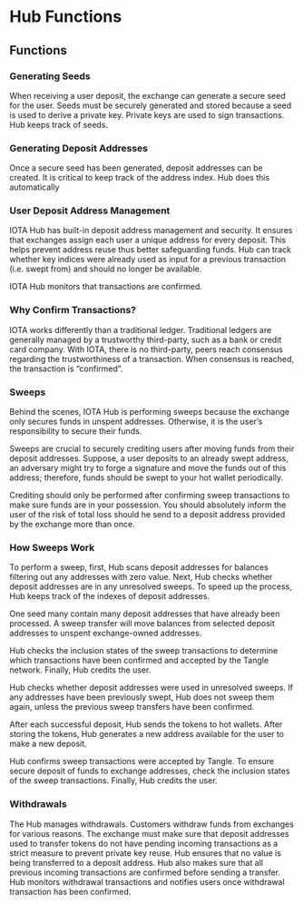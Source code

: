 # Hub Functions

## Functions

### Generating Seeds

When receiving a user deposit, the exchange can generate a secure seed for the user. Seeds must be securely generated and stored because a seed is used to derive a private key. Private keys are used to sign transactions. Hub keeps track of seeds.

### Generating Deposit Addresses

Once a secure seed has been generated, deposit addresses can be created. It is critical to keep track of the address index. Hub does this automatically

### User Deposit Address Management

IOTA Hub has built-in deposit address management and security. It ensures that exchanges assign each user a unique address for every deposit. This helps prevent address reuse thus better safeguarding funds. Hub can track whether key indices were already used as input for a previous transaction (i.e. swept from) and should no longer be available.

IOTA Hub monitors that transactions are confirmed.

### Why Confirm Transactions?

IOTA works differently than a traditional ledger. Traditional ledgers are generally managed by a trustworthy third-party, such as a bank or credit card company. With IOTA, there is no third-party, peers reach consensus regarding the trustworthiness of a transaction. When consensus is reached, the transaction is “confirmed”.

### Sweeps

Behind the scenes, IOTA Hub is performing sweeps because the exchange only secures funds in unspent addresses. Otherwise, it is the user’s responsibility to secure their funds.

Sweeps are crucial to securely crediting users after moving funds from their deposit addresses. Suppose, a user deposits to an already swept address, an adversary might try to forge a signature and move the funds out of this address; therefore, funds should be swept to your hot wallet periodically.

Crediting should only be performed after confirming sweep transactions to make sure funds are in your possession. You should absolutely inform the user of the risk of total loss should he send to a deposit address provided by the exchange more than once.

### How Sweeps Work

To perform a sweep, first, Hub scans deposit addresses for balances filtering out any addresses with zero value. Next, Hub checks whether deposit addresses are in any unresolved sweeps. To speed up the process, Hub keeps track of the indexes of deposit addresses.

One seed many contain many deposit addresses that have already been processed. A sweep transfer will move balances from selected deposit addresses to unspent exchange-owned addresses.

Hub checks the inclusion states of the sweep transactions to determine which transactions have been confirmed and accepted by the Tangle network. Finally, Hub credits the user.

Hub checks whether deposit addresses were used in unresolved sweeps. If any addresses have been previously swept, Hub does not sweep them again, unless the previous sweep transfers have been confirmed.

After each successful deposit, Hub sends the tokens to hot wallets. After storing the tokens, Hub generates a new address available for the user to make a new deposit.

Hub confirms sweep transactions were accepted by Tangle. To ensure secure deposit of funds to exchange addresses, check the inclusion states of the sweep transactions. Finally, Hub credits the user.

### Withdrawals

The Hub manages withdrawals. Customers withdraw funds from exchanges for various reasons. The exchange must make sure that deposit addresses used to transfer tokens do not have pending incoming transactions as a strict measure to prevent private key reuse. Hub ensures that no value is being transferred to a deposit address. Hub also makes sure that all previous incoming transactions are confirmed before sending a transfer. Hub monitors withdrawal transactions and notifies users once withdrawal transaction has been confirmed.